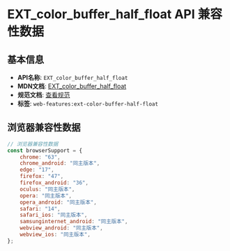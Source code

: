 # EXT_color_buffer_half_float API 兼容性数据

## 基本信息

- **API名称**: `EXT_color_buffer_half_float`
- **MDN文档**: [EXT_color_buffer_half_float](https://developer.mozilla.org/docs/Web/API/EXT_color_buffer_half_float)
- **规范文档**: [查看规范](https://registry.khronos.org/webgl/extensions/EXT_color_buffer_half_float/)
- **标签**: `web-features:ext-color-buffer-half-float`

## 浏览器兼容性数据

```javascript
// 浏览器兼容性数据
const browserSupport = {
    chrome: "63",
    chrome_android: "同主版本",
    edge: "17",
    firefox: "47",
    firefox_android: "36",
    oculus: "同主版本",
    opera: "同主版本",
    opera_android: "同主版本",
    safari: "14",
    safari_ios: "同主版本",
    samsunginternet_android: "同主版本",
    webview_android: "同主版本",
    webview_ios: "同主版本",
};

```

